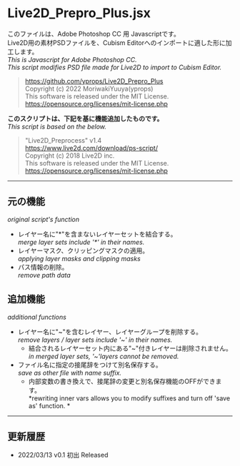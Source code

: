 # Live2D_Prepro_Plus.jsx

このファイルは、Adobe Photoshop CC 用 Javascriptです。  
Live2D用の素材PSDファイルを、Cubism Editorへのインポートに適した形に加工します。  
*This is Javascript for Adobe Photoshop CC.  
This script modifies PSD file made for Live2D to import to Cubism Editor.*

>https://github.com/yprops/Live2D_Prepro_Plus  
>Copyright (c) 2022 MoriwakiYuuya(yprops)  
>This software is released under the MIT License.  
>https://opensource.org/licenses/mit-license.php

**このスクリプトは、下記を基に機能追加したものです。**  
*This script is based on the below.*

>"Live2D_Preprocess" v1.4  
>https://www.live2d.com/download/ps-script/  
>Copyright (c) 2018 Live2D inc.  
>This software is released under the MIT License.  
>https://opensource.org/licenses/mit-license.php  


---------


## 元の機能
*original script's function*

- レイヤー名に"\*"を含まないレイヤーセットを結合する。  
  *merge layer sets include '\*' in their names.*
- レイヤーマスク、クリッピングマスクの適用。  
  *applying layer masks and clipping masks*
- パス情報の削除。  
  *remove path data*

## 追加機能
*additional functions*

- レイヤー名に"\~"を含むレイヤー、レイヤーグループを削除する。  
  *remove layers / layer sets include '\~' in their names.*
  - 結合されるレイヤーセット内にある"\~"付きレイヤーは削除されません。  
    *in merged layer sets, '\~'layers cannot be removed.*
- ファイル名に指定の接尾辞をつけて別名保存する。  
  *save as other file with name suffix.*  
  - 内部変数の書き換えで、接尾辞の変更と別名保存機能のOFFができます。  
    *rewriting inner vars allows you to modify suffixes and turn off 'save as' function. *


---------


## 更新履歴
- 2022/03/13 v0.1 初出 Released


